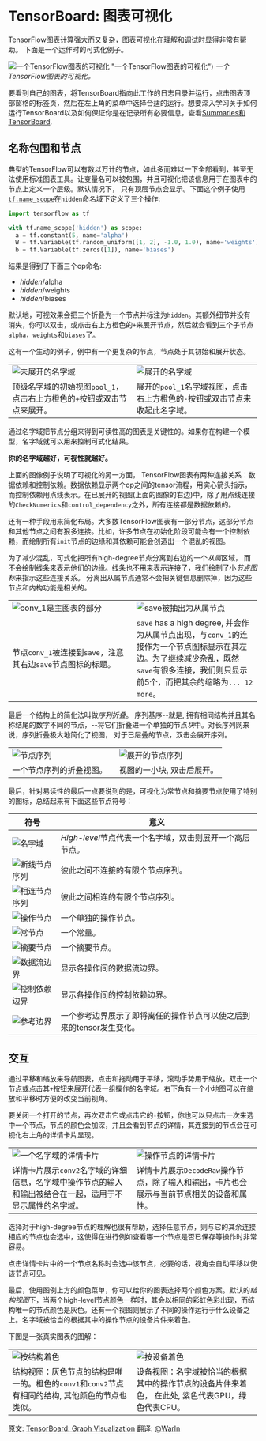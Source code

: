 # TensorBoard: 图表可视化 <a class="md-anchor" id="AUTOGENERATED-tensorboard--graph-visualization"></a>

TensorFlow图表计算强大而又复杂，图表可视化在理解和调试时显得非常有帮助。 下面是一个运作时的可式化例子。

![一个TensorFlow图表的可视化](http://tensorflow.org/how_tos/graph_viz/graph_vis_animation.gif)
"一个TensorFlow图表的可视化")
*一个TensorFlow图表的可视化。*

要看到自己的图表，将TensorBoard指向此工作的日志目录并运行，点击图表顶部窗格的标签页，然后在左上角的菜单中选择合适的运行。想要深入学习关于如何运行TensorBoard以及如何保证你是在记录所有必要信息，查看[Summaries和TensorBoard](../../how_tos/summaries_and_tensorboard/index.md).

## 名称包围和节点 <a class="md-anchor" id="AUTOGENERATED-name-scoping-and-nodes"></a>

典型的TensorFlow可以有数以万计的节点，如此多而难以一下全部看到，甚至无法使用标准图表工具。让变量名可以被包围，并且可视化把该信息用于在图表中的节点上定义一个层级。默认情况下， 只有顶层节点会显示。下面这个例子使用[`tf.name_scope`](../../api_docs/python/framework.md#name_scope)在`hidden`命名域下定义了三个操作:

```python
import tensorflow as tf

with tf.name_scope('hidden') as scope:
  a = tf.constant(5, name='alpha')
  W = tf.Variable(tf.random_uniform([1, 2], -1.0, 1.0), name='weights')
  b = tf.Variable(tf.zeros([1]), name='biases')
```

结果是得到了下面三个op命名:

* *hidden*/alpha
* *hidden*/weights
* *hidden*/biases

默认地，可视效果会把三个折叠为一个节点并标注为`hidden`。其额外细节并没有消失，你可以双击，或点击右上方橙色的`+`来展开节点，然后就会看到三个子节点`alpha`，`weights`和`biases`了。

这有一个生动的例子，例中有一个更复杂的节点，节点处于其初始和展开状态。

<table width="100%;">
  <tr>
    <td style="width: 50%;">
      <img src="http://tensorflow.org/how_tos/graph_viz/pool1_collapsed.png" alt="未展开的名字域" title="未展开的名字域" />
    </td>
    <td style="width: 50%;">
      <img src="http://tensorflow.org/how_tos/graph_viz/pool1_expanded.png" alt="展开的名字域" title="展开的名字域" />
    </td>
  </tr>
  <tr>
    <td style="width: 50%;">
      顶级名字域的初始视图<code>pool_1</code>，点击右上方橙色的<code>+</code>按钮或双击节点来展开。
    </td>
    <td style="width: 50%;">
      展开的<code>pool_1</code>名字域视图，点击右上方橙色的<code>-</code>按钮或双击节点来收起此名字域。
    </td>
  </tr>
</table>

通过名字域把节点分组来得到可读性高的图表是关键性的。如果你在构建一个模型，名字域就可以用来控制可式化结果。

**你的名字域越好，可视性就越好。**

上面的图像例子说明了可视化的另一方面， TensorFlow图表有两种连接关系：数据依赖和控制依赖。数据依赖显示两个op之间的tensor流程，用实心箭头指示，而控制依赖用点线表示。在已展开的视图(上面的图像的右边)中，除了用点线连接的`CheckNumerics`和`control_dependency`之外，所有连接都是数据依赖的。

还有一种手段用来简化布局。大多数TensorFlow图表有一部分节点，这部分节点和其他节点之间有狠多连接。比如，许多节点在初始化阶段可能会有一个控制依赖，而绘制所有`init`节点的边缘和其依赖可能会创造出一个混乱的视图。

为了减少混乱，可式化把所有high-degree节点分离到右边的一个*从属*区域， 而不会绘制线条来表示他们的边缘。线条也不用来表示连接了，我们绘制了小*节点图标*来指示这些连接关系。
分离出从属节点通常不会把关键信息删除掉，因为这些节点和内构功能是相关的。

<table width="100%;">
  <tr>
    <td style="width: 50%;">
      <img src="http://tensorflow.org/how_tos/graph_viz/conv_1.png" alt="conv_1是主图表的部分" title="conv_1是主图表的部分" />
    </td>
    <td style="width: 50%;">
      <img src="http://tensorflow.org/how_tos/graph_viz/save.png" alt="save被抽出为从属节点" title="save被抽出为从属节点" />
    </td>
  </tr>
  <tr>
    <td style="width: 50%;">
      节点<code>conv_1</code>被连接到<code>save</code>，注意其右边<code>save</code>节点图标的标题。
    </td>
    <td style="width: 50%;">
      <code>save</code> has a high degree, 并会作为从属节点出现，与<code>conv_1</code>的连接作为一个节点图标显示在其左边。为了继续减少杂乱，既然<code>save</code>有很多连接，我们则只显示前5个，而把其余的缩略为<code>... 12 more</code>。
    </td>
  </tr>
</table>

最后一个结构上的简化法叫做*序列折叠*。 序列基序--就是, 拥有相同结构并且其名称结尾的数字不同的节点，--将它们折叠进一个单独的节点*块*中。对长序列网来说，序列折叠极大地简化了视图， 对于已层叠的节点，双击会展开序列。

<table width="100%;">
  <tr>
    <td style="width: 50%;">
      <img src="http://tensorflow.org/how_tos/graph_viz/series.png" alt="节点序列" title="节点序列" />
    </td>
    <td style="width: 50%;">
      <img src="http://tensorflow.org/how_tos/graph_viz/series_expanded.png" alt="展开的节点序列" title="展开的节点序列" />
    </td>
  </tr>
  <tr>
    <td style="width: 50%;">
      一个节点序列的折叠视图。
    </td>
    <td style="width: 50%;">
      视图的一小块, 双击后展开。
    </td>
  </tr>
</table>

最后，针对易读性的最后一点要说到的是，可视化为常节点和摘要节点使用了特别的图标，总结起来有下面这些节点符号：

符号 | 意义
--- | ---
![名字域](http://tensorflow.org/how_tos/graph_viz/namespace_node.png "名字域") | *High-level*节点代表一个名字域，双击则展开一个高层节点。
![断线节点序列](http://tensorflow.org/how_tos/graph_viz/horizontal_stack.png "断线节点序列") | 彼此之间不连接的有限个节点序列。
![相连节点序列](http://tensorflow.org/how_tos/graph_viz/vertical_stack.png "相连节点序列") | 彼此之间相连的有限个节点序列。
![操作节点](http://tensorflow.org/how_tos/graph_viz/op_node.png "操作节点") | 一个单独的操作节点。
![常节点](http://tensorflow.org/how_tos/graph_viz/constant.png "常节点") | 一个常量。
![摘要节点](http://tensorflow.org/how_tos/graph_viz/summary.png "摘要节点") | 一个摘要节点。
![数据流边界](http://tensorflow.org/how_tos/graph_viz/dataflow_edge.png "数据流边界") | 显示各操作间的数据流边界。
![控制依赖边界](http://tensorflow.org/how_tos/graph_viz/control_edge.png "控制依赖边界") | 显示各操作间的控制依赖边界。
![参考边界](http://tensorflow.org/how_tos/graph_viz/reference_edge.png "参考边界") | 一个参考边界展示了即将离任的操作节点可以使之后到来的tensor发生变化。

## 交互 <a class="md-anchor" id="AUTOGENERATED-interaction"></a>

通过平移和缩放来导航图表，点击和拖动用于平移，滚动手势用于缩放。双击一个节点或点击其`+`按钮来展开代表一组操作的名字域。右下角有一个小地图可以在缩放和平移时方便的改变当前视角。

要关闭一个打开的节点，再次双击它或点击它的`-`按钮，你也可以只点击一次来选中一个节点，节点的颜色会加深，并且会看到节点的详情，其连接到的节点会在可视化右上角的详情卡片显现。

<table width="100%;">
  <tr>
    <td style="width: 50%;">
      <img src="http://tensorflow.org/how_tos/graph_viz/infocard.png" alt="一个名字域的详情卡片" title="一个名字域的详情卡片" />
    </td>
    <td style="width: 50%;">
      <img src="http://tensorflow.org/how_tos/graph_viz/infocard_op.png" alt="操作节点的详情卡片" title="操作节点的详情卡片" />
    </td>
  </tr>
  <tr>
    <td style="width: 50%;">
      详情卡片展示<code>conv2</code>名字域的详细信息，名字域中操作节点的输入和输出被结合在一起，适用于不显示属性的名字域。
    </td>
    <td style="width: 50%;">
      详情卡片展示<code>DecodeRaw</code>操作节点，除了输入和输出，卡片也会展示与当前节点相关的设备和属性。
    </td>
  </tr>
</table>

选择对于high-degree节点的理解也很有帮助，选择任意节点，则与它的其余连接相应的节点也会选中，这使得在进行例如查看哪一个节点是否已保存等操作时非常容易。

点击详情卡片中的一个节点名称时会选中该节点，必要的话，视角会自动平移以使该节点可见。

最后，使用图例上方的颜色菜单，你可以给你的图表选择两个颜色方案。默认的*结构视图*下，当两个high-level节点颜色一样时，其会以相同的彩虹色彩出现，而结构唯一的节点颜色是灰色。还有一个视图则展示了不同的操作运行于什么设备之上。名字域被恰当的根据其中的操作节点的设备片件来着色。

下图是一张真实图表的图解：

<table width="100%;">
  <tr>
    <td style="width: 50%;">
      <img src="http://tensorflow.org/how_tos/graph_viz/colorby_structure.png" alt="按结构着色" title="按结构着色" />
    </td>
    <td style="width: 50%;">
      <img src="http://tensorflow.org/how_tos/graph_viz/colorby_device.png" alt="按设备着色" title="按设备着色" />
    </td>
  </tr>
  <tr>
    <td style="width: 50%;">
      结构视图：灰色节点的结构是唯一的。橙色的<code>conv1</code>和<code>conv2</code>节点有相同的结构, 其他颜色的节点也类似。
    </td>
    <td style="width: 50%;">
      设备视图：名字域被恰当的根据其中的操作节点的设备片件来着色， 在此处, 紫色代表GPU，绿色代表CPU。
    </td>
  </tr>
</table>

原文: [TensorBoard: Graph Visualization](http://tensorflow.org/how_tos/graph_viz/index.html#tensorboard-graph-visualization)
翻译: [@Warln](https://github.com/Warln)
